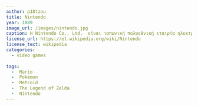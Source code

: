 ```yaml
---
author: p18tzou
title: Nintendo
year: 1889
image_url: /images/nintendo.jpg
caption: Η Nintendo Co., Ltd.  είναι ιαπωνική πολυεθνική εταιρία ηλεκτρονικών και βιντεοπαιχνιδιών, που ιδρύθηκε στις 23 Σεπτεμβρίου του 1889 στο Κιότο από τον Φουσατζίρο Γιαμαούτσι, αρχικά για να παραγάγει τις χειροποίητες κάρτες χανάφουντα, του ομώνυμου ιαπωνικού παιχνιδιού καρτών. Στα μέσα του εικοστού αιώνα, η επιχείρηση δοκίμασε διάφορες μικρές δραστηριότητες, όπως ένα ξενοδοχείο αγάπης και ένα ταξιδιωτικό γραφείο. Με τη πάροδο του χρόνου, η Nintendo έγινε μια επιχείρηση βιντεοπαιχνιδιών, και έχει αναδειχθεί σήμερα ως μία από τις μεγαλύτερες δυνάμεις στη βιομηχανία.
license_url: https://el.wikipedia.org/wiki/Nintendo
license_text: wikipedia
categories:
  - video games 
  
tags:
  -  Mario
  -  Pokémon
  -  Metroid
  -  The Legend of Zelda
  -  Nintendo
---
```

